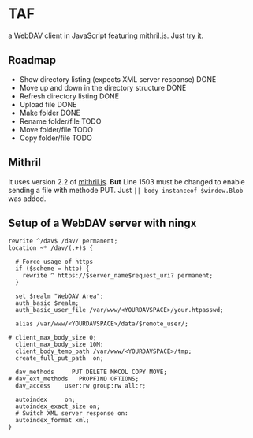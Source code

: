 # TAF
a WebDAV client in JavaScript featuring mithril.js. Just [try it](https://raw.githack.com/plybrd/taf/main/Src/index.html).

## Roadmap
- Show directory listing (expects XML server response) DONE
- Move up and down in the directory structure DONE
- Refresh directory listing DONE
- Upload file DONE
- Make folder DONE
- Rename folder/file TODO
- Move folder/file TODO
- Copy folder/file TODO

## Mithril
It uses version 2.2 of [mithril.js](https://mithril.js.org/). **But** Line  1503 must be changed to enable sending a file with methode PUT. Just `|| body instanceof $window.Blob` was added.

## Setup of a WebDAV server with ningx

    rewrite ^/dav$ /dav/ permanent;
    location ~* /dav/(.+)$ {
    
      # Force usage of https
      if ($scheme = http) {
        rewrite ^ https://$server_name$request_uri? permanent;
      }
    
      set $realm "WebDAV Area";
      auth_basic $realm;
      auth_basic_user_file /var/www/<YOURDAVSPACE>/your.htpasswd;
    
      alias /var/www/<YOURDAVSPACE>/data/$remote_user/;
    
    # client_max_body_size 0;
      client_max_body_size 10M;
      client_body_temp_path /var/www/<YOURDAVSPACE>/tmp;
      create_full_put_path  on;
    
      dav_methods     PUT DELETE MKCOL COPY MOVE;
    # dav_ext_methods   PROPFIND OPTIONS;
      dav_access    user:rw group:rw all:r;
    
      autoindex     on;
      autoindex_exact_size on;
      # Switch XML server response on:
      autoindex_format xml;
    }  
